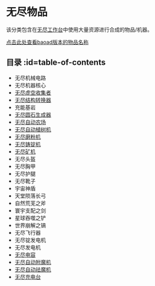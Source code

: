 # 无尽物品 

该分类包含在[无尽工作台](/Infinity-Forge)中使用大量资源进行合成的物品/机器。

[点击此处查看baoad版本的物品名称](/Infinity-Items-baoad)

## 目录 :id=table-of-contents

- 无尽机械电路
- 无尽机器核心
- [无尽虚空收集者](/Void-Harvester)
- [无尽结构转换器](/Singularity-Constructor)
- 充能基岩
- [无尽圆石生成器](/Cobblestone-Generator)
- [无尽自动农场](/Virtual-Farm)
- [无尽自动植树机](/Tree-Grower)
- [无尽磨粉机](/Dust-Extractor)
- [无尽铸锭机](/Ingot-Former)
- [无尽矿机](/Quarries)
- 无尽头盔
- 无尽胸甲
- 无尽护腿
- 无尽靴子
- 宇宙神盾
- 天堂陨落长弓
- 自然荒芜之斧
- 寰宇支配之剑
- 星球吞噬之铲
- 世界崩解之镐
- 无尽飞行器
- 无尽锭发电机
- 无尽发电机
- [无尽电容](/Slimefun-Extension#infinity-capacitor)
- [无尽自动附魔机](/Slimefun-Extension#infinity-enchanter)
- [无尽自动祛魔机](/Slimefun-Extension#infinity-disenchanter)
- [无尽充电台](/Slimefun-Extension#infinity-charger)
